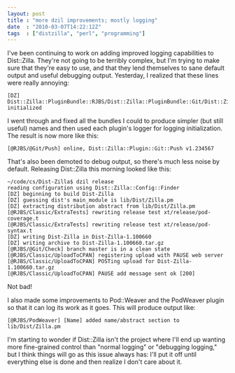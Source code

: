```yaml
---
layout: post
title : "more dzil improvements; mostly logging"
date  : "2010-03-07T14:22:12Z"
tags  : ["distzilla", "perl", "programming"]
---
```

I've been continuing to work on adding improved logging capabilities to
Dist::Zilla.  They're not going to be terribly complex, but I'm trying to make
sure that they're easy to use, and that they lend themselves to sane default
output and useful debugging output.  Yesterday, I realized that these lines
were really annoying:

    [DZ] Dist::Zilla::PluginBundle::RJBS/Dist::Zilla::PluginBundle::Git/Dist::Zilla::Plugin::Git::Push initialized

I went through and fixed all the bundles I could to produce simpler (but still
useful) names and then used each plugin's logger for logging initialization.
The result is now more like this:

    [@RJBS/@Git/Push] online, Dist::Zilla::Plugin::Git::Push v1.234567

That's also been demoted to debug output, so there's much less noise by
default.  Releasing Dist::Zilla this morning looked like this:

    ~/code/cs/Dist-Zilla$ dzil release
    reading configuration using Dist::Zilla::Config::Finder
    [DZ] beginning to build Dist-Zilla
    [DZ] guessing dist's main_module is lib/Dist/Zilla.pm
    [DZ] extracting distribution abstract from lib/Dist/Zilla.pm
    [@RJBS/Classic/ExtraTests] rewriting release test xt/release/pod-coverage.t
    [@RJBS/Classic/ExtraTests] rewriting release test xt/release/pod-syntax.t
    [DZ] writing Dist-Zilla in Dist-Zilla-1.100660
    [DZ] writing archive to Dist-Zilla-1.100660.tar.gz
    [@RJBS/@Git/Check] branch master is in a clean state
    [@RJBS/Classic/UploadToCPAN] registering upload with PAUSE web server
    [@RJBS/Classic/UploadToCPAN] POSTing upload for Dist-Zilla-1.100660.tar.gz
    [@RJBS/Classic/UploadToCPAN] PAUSE add message sent ok [200]

Not bad!

I also made some improvements to Pod::Weaver and the PodWeaver plugin so that
it can log its work as it goes.  This will produce output like:

    [@RJBS/PodWeaver] [Name] added name/abstract section to lib/Dist/Zilla.pm

I'm starting to wonder if Dist::Zilla isn't the project where I'll end up
wanting more fine-grained control than "normal logging" or "debugging logging,"
but I think things will go as this issue always has:  I'll put it off until
everything else is done and then realize I don't care about it.

